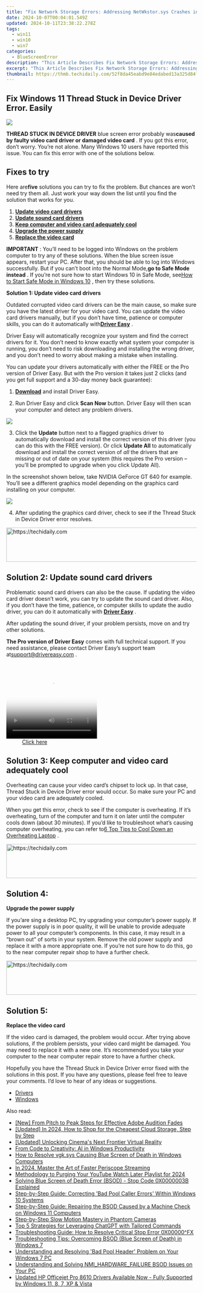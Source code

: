 ```yaml
---
title: "Fix Network Storage Errors: Addressing NetWkstor.sys Crashes in Windows 11"
date: 2024-10-07T00:04:01.549Z
updated: 2024-10-11T23:38:22.278Z
tags:
  - win11
  - win10
  - win7
categories:
  - BlueScreenError
description: "This Article Describes Fix Network Storage Errors: Addressing NetWkstor.sys Crashes in Windows 11"
excerpt: "This Article Describes Fix Network Storage Errors: Addressing NetWkstor.sys Crashes in Windows 11"
thumbnail: https://thmb.techidaily.com/52f8da45eabd9e84edabed13a325d84ff2b39dca8fb87ff4960ee8bff73c07e4.jpg
---
```


## Fix Windows 11 Thread Stuck in Device Driver Error. Easily

![](https://images.drivereasy.com/wp-content/uploads/2018/08/img_5b85123f710b0.jpg)

**THREAD STUCK IN DEVICE DRIVER** blue screen error probably was**caused by faulty video card driver or damaged video card** . If you got this error, don’t worry. You’re not alone. Many Windows 10 users have reported this issue. You can fix this error with one of the solutions below.

## Fixes to try

 Here are**five** solutions you can try to fix the problem. But chances are won’t need try them all. Just work your way down the list until you find the solution that works for you.

1. [**Update video card drivers**](https://tools.techidaily.com/drivereasy/download/)
2. [**Update sound card drivers**](https://tools.techidaily.com/drivereasy/download/)
3. [**Keep computer and video card adequately cool**](https://tools.techidaily.com/drivereasy/download/)
4. [**Upgrade the power supply**](https://tools.techidaily.com/drivereasy/download/)
5. **[Replace the video card](https://tools.techidaily.com/drivereasy/download/)**

**IMPORTANT** : You’ll need to be logged into Windows on the problem computer to try any of these solutions.  When the blue screen issue appears, restart your PC. After that, you should be able to log into Windows successfully. But if you can’t boot into the Normal Mode,**go to Safe Mode instead** . If you’re not sure how to start Windows 10 in Safe Mode, see[How to Start Safe Mode in Windows 10](https://tools.techidaily.com/drivereasy/download/) , then try these solutions.

 **Solution 1: Update video card drivers**

 Outdated corrupted video card drivers can be the main cause, so make sure you have the latest driver for your video card. You can update the video card drivers manually, but if you don’t have time, patience or computer skills, you can do it automatically with[**Driver Easy**](https://tools.techidaily.com/drivereasy/download/) .

 Driver Easy will automatically recognize your system and find the correct drivers for it. You don’t need to know exactly what system your computer is running, you don’t need to risk downloading and installing the wrong driver, and you don’t need to worry about making a mistake when installing.

 You can update your drivers automatically with either the FREE or the Pro version of Driver Easy. But with the Pro version it takes just 2 clicks (and you get full support and a 30-day money back guarantee):

 1) **[Download](https://tools.techidaily.com/drivereasy/download/)**   and install Driver Easy.

 2) Run Driver Easy and click **Scan Now**   button. Driver Easy will then scan your computer and detect any problem drivers.

![](https://images.drivereasy.com/wp-content/uploads/2018/04/img_5adea458f38e8.png)

 3) Click the **Update** button next to a flagged graphics driver to automatically download and install the correct version of this driver (you can do this with the FREE version). Or click **Update All**  to automatically download and install the correct version of _all_   the drivers that are missing or out of date on your system (this requires the Pro version – you’ll be prompted to upgrade when you click Update All).

 In the screenshot shown below, take NVIDIA GeForce GT 640 for example. You’ll see a different graphics model depending on the graphics card installing on your computer.

![](https://images.drivereasy.com/wp-content/uploads/2018/04/img_5adea4836812e.jpg)

 4) After updating the graphics card driver, check to see if the Thread Stuck in Device Driver error resolves.

<!-- affiliate ads begin -->
<a href="https://appsumo.8odi.net/c/5597632/2043662/7443" target="_top" id="2043662">
  <img src="//a.impactradius-go.com/display-ad/7443-2043662" border="0" alt="https://techidaily.com" width="728" height="90"/>
</a>
<img height="0" width="0" src="https://appsumo.8odi.net/i/5597632/2043662/7443" style="position:absolute;visibility:hidden;" border="0" />
<!-- affiliate ads end -->

## **Solution 2:** **Update sound card drivers**

 Problematic sound card drivers can also be the cause. If updating the video card driver doesn’t work, you can try to update the sound card driver. Also, if you don’t have the time, patience, or computer skills to update the audio driver, you can do it automatically with **[Driver Easy](https://tools.techidaily.com/drivereasy/download/)**  .

 After updating the sound driver, if your problem persists, move on and try other solutions.

**The Pro version of Driver Easy** comes with full technical support. If you need assistance, please contact Driver Easy’s support team at[support@drivereasy.com](https://tools.techidaily.com/drivereasy/download/) .

<!-- affiliate ads begin -->
<span id="1304647">
					<video width="240" height="200" style="cursor:pointer"
           poster="//a.impactradius-go.com/display-clicktoplayimage/1304647.png"
           onclick="if(!this.playClicked){this.play();this.setAttribute('controls',true);this.playClicked=true;}">
	   <source src="//a.impactradius-go.com/display-ad/15852-1304647">
	   <img src="//a.impactradius-go.com/display-clicktoplayimage/1304647.png" style="border: none; height: 100%; width: 100%; object-fit: contain">
	</video>
	<div style="width:150px;text-align:center"><a href="javascript:window.open(decodeURIComponent('https%3A%2F%2Fthefitville.pxf.io%2Fc%2F5597632%2F1304647%2F15852'), '_blank');void(0);">Click here</a></div>
</span>
<img height="0" width="0" src="https://imp.pxf.io/i/5597632/1304647/15852" style="position:absolute;visibility:hidden;" border="0" />
<!-- affiliate ads end -->

## **Solution 3: Keep computer and video card adequately cool**

 Overheating can cause your video card’s chipset to lock up. In that case, Thread Stuck in Device Driver error would occur. So make sure your PC and your video card are adequately cooled.

 When you get this error, check to see if the computer is overheating. If it’s overheating, turn of the computer and turn it on later until the computer cools down (about 30 minutes). If you’d like to troubleshoot what’s causing computer overheating, you can refer to[6 Top Tips to Cool Down an Overheating Laptop](https://tools.techidaily.com/drivereasy/download/) .

<!-- affiliate ads begin -->
<a href="https://bluettiit.sjv.io/c/5597632/2148129/17093" target="_top" id="2148129">
  <img src="//a.impactradius-go.com/display-ad/17093-2148129" border="0" alt="https://techidaily.com" width="728" height="90"/>
</a>
<img height="0" width="0" src="https://bluettiit.sjv.io/i/5597632/2148129/17093" style="position:absolute;visibility:hidden;" border="0" />
<!-- affiliate ads end -->

## **Solution 4:**

**Upgrade the power supply**

 If you’are sing a desktop PC, try upgrading your computer’s power supply. If the power supply is in poor quality, it will be unable to provide adequate power to all your computer’s components. In this case, it may result in a “brown out” of sorts in your system. Remove the old power supply and replace it with a more appropriate one. If you’re not sure how to do this, go to the near computer repair shop to have a further check.

<!-- affiliate ads begin -->
<a href="https://aligracehair.sjv.io/c/5597632/1886073/19272" target="_top" id="1886073">
  <img src="//a.impactradius-go.com/display-ad/19272-1886073" border="0" alt="https://techidaily.com" width="728" height="90"/>
</a>
<img height="0" width="0" src="https://aligracehair.sjv.io/i/5597632/1886073/19272" style="position:absolute;visibility:hidden;" border="0" />
<!-- affiliate ads end -->

## **Solution 5:**

**Replace the video card**

 If the video card is damaged, the problem would occur. After trying above solutions, if the problem persists, your video card might be damaged. You may need to replace it with a new one. It’s recommended you take your computer to the near computer repair store to have a further check.

 Hopefully you have the Thread Stuck in Device Driver error fixed with the solutions in this post. If you have any questions, please feel free to leave your comments. I’d love to hear of any ideas or suggestions.

* [Drivers](https://tools.techidaily.com/drivereasy/download/)
* [Windows](https://tools.techidaily.com/drivereasy/download/)

<ins class="adsbygoogle"
     style="display:block"
     data-ad-format="autorelaxed"
     data-ad-client="ca-pub-7571918770474297"
     data-ad-slot="1223367746"></ins>

<ins class="adsbygoogle"
     style="display:block"
     data-ad-client="ca-pub-7571918770474297"
     data-ad-slot="8358498916"
     data-ad-format="auto"
     data-full-width-responsive="true"></ins>

<span class="atpl-alsoreadstyle">Also read:</span>
<div><ul>
<li><a href="https://some-knowledge.techidaily.com/new-from-pitch-to-peak-steps-for-effective-adobe-audition-fades/"><u>[New] From Pitch to Peak Steps for Effective Adobe Audition Fades</u></a></li>
<li><a href="https://fox-boxes.techidaily.com/updated-in-2024-how-to-shop-for-the-cheapest-cloud-storage-step-by-step/"><u>[Updated] In 2024, How to Shop for the Cheapest Cloud Storage, Step by Step</u></a></li>
<li><a href="https://some-skills.techidaily.com/updated-unlocking-cinemas-next-frontier-virtual-reality/"><u>[Updated] Unlocking Cinema's Next Frontier Virtual Reality</u></a></li>
<li><a href="https://win11-tips.techidaily.com/from-code-to-creativity-ai-in-windows-productivity/"><u>From Code to Creativity: AI in Windows Productivity</u></a></li>
<li><a href="https://blue-screen-error.techidaily.com/how-to-resolve-vgksys-causing-blue-screen-of-death-in-windows-computers/"><u>How to Resolve vgk.sys Causing Blue Screen of Death in Windows Computers</u></a></li>
<li><a href="https://extra-skills.techidaily.com/in-2024-master-the-art-of-faster-periscope-streaming/"><u>In 2024, Master the Art of Faster Periscope Streaming</u></a></li>
<li><a href="https://youtube-help.techidaily.com/methodology-to-purging-your-youtube-watch-later-playlist-for-2024/"><u>Methodology to Purging Your YouTube Watch Later Playlist for 2024</u></a></li>
<li><a href="https://blue-screen-error.techidaily.com/solving-blue-screen-of-death-error-bsod-stop-code-0x0000003b-explained/"><u>Solving Blue Screen of Death Error (BSOD) - Stop Code 0X0000003B Explained</u></a></li>
<li><a href="https://blue-screen-error.techidaily.com/step-by-step-guide-correcting-bad-pool-caller-errors-within-windows-10-systems/"><u>Step-by-Step Guide: Correcting 'Bad Pool Caller Errors' Within Windows 10 Systems</u></a></li>
<li><a href="https://blue-screen-error.techidaily.com/step-by-step-guide-repairing-the-bsod-caused-by-a-machine-check-on-windows-11-computers/"><u>Step-by-Step Guide: Repairing the BSOD Caused by a Machine Check on Windows 11 Computers</u></a></li>
<li><a href="https://extra-tips.techidaily.com/step-by-step-slow-motion-mastery-in-phantom-cameras/"><u>Step-by-Step Slow Motion Mastery in Phantom Cameras</u></a></li>
<li><a href="https://tech-revival.techidaily.com/top-5-strategies-for-leveraging-chatgpt-with-tailored-commands/"><u>Top 5 Strategies for Leveraging ChatGPT with Tailored Commands</u></a></li>
<li><a href="https://blue-screen-error.techidaily.com/troubleshooting-guide-how-to-resolve-critical-stop-error-0x00000fx/"><u>Troubleshooting Guide: How to Resolve Critical Stop Error 0X00000^FX</u></a></li>
<li><a href="https://blue-screen-error.techidaily.com/troubleshooting-tips-overcoming-bsod-blue-screen-of-death-in-windows-7/"><u>Troubleshooting Tips: Overcoming BSOD (Blue Screen of Death) in Windows 7</u></a></li>
<li><a href="https://blue-screen-error.techidaily.com/understanding-and-resolving-bad-pool-header-problem-on-your-windows-7-pc/"><u>Understanding and Resolving 'Bad Pool Header' Problem on Your Windows 7 PC</u></a></li>
<li><a href="https://blue-screen-error.techidaily.com/understanding-and-solving-nmihardwarefailure-bsod-issues-on-your-pc/"><u>Understanding and Solving NMI_HARDWARE_FAILURE BSOD Issues on Your PC</u></a></li>
<li><a href="https://win-amazing.techidaily.com/updated-hp-officejet-pro-8610-drivers-available-now-fully-supported-by-windows-11-8-7-xp-and-vista/"><u>Updated HP Officejet Pro 8610 Drivers Available Now - Fully Supported by Windows 11, 8, 7, XP & Vista</u></a></li>
</ul></div>

